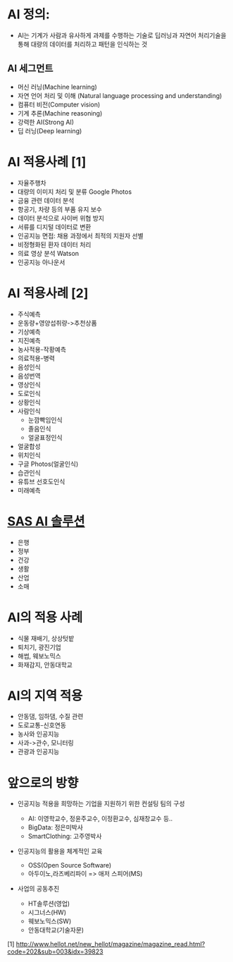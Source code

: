 # AI 정의: 
* AI는 기계가 사람과 유사하게 과제를 수행하는 기술로 딥러닝과 자연어 처리기술을 통해 대량의 데이터를 처리하고 패턴을 인식하는 것

## AI 세그먼트
* 머신 러닝(Machine learning)
* 자연 언어 처리 및 이해 (Natural language processing and understanding)
* 컴퓨터 비전(Computer vision)
* 기계 추론(Machine reasoning)
* 강력한 AI(Strong AI)
* 딥 러닝(Deep learning)

# AI 적용사례 [1]
* 자율주행차
* 대량의 이미지 처리 및 분류 Google Photos
* 금융 관련 데이터 분석
* 항공기, 차량 등의 부품 유지 보수
* 데이터 분석으로 사이버 위협 방지
* 서류를 디지털 데이터로 변환
* 인공지능 면접: 채용 과정에서 최적의 지원자 선별
* 비정형화된 환자 데이터 처리
* 의료 영상 분석 Watson
* 인공지능 아나운서

# AI 적용사례 [2]
* 주식예측
* 운동량+영양섭취량->추천상품
* 기상예측
* 지진예측
* 농사적용-작황예측
* 의료적용-병력
* 음성인식
* 음성번역
* 영상인식
* 도로인식
* 상황인식
* 사람인식
  - 눈깜빡임인식
  - 졸음인식
  - 얼굴표정인식
* 얼굴합성
* 위치인식
* 구글 Photos(얼굴인식)
* 습관인식
* 유튜브 선호도인식
* 미래예측

# [SAS AI 솔루션](https://www.sas.com/ko_kr/insights/analytics/what-is-artificial-intelligence.html)
* 은행
* 정부
* 건강
* 생활
* 산업
* 소매

# AI의 적용 사례
* 식물 재배기, 상상텃밭
* 퇴치기, 광진기업
* 해썹, 웨보노믹스
* 화재감지, 안동대학교

# AI의 지역 적용
* 안동댐, 임하댐, 수질 관련
* 도로교통-신호연동
* 농사와 인공지능
* 사과->관수, 모니터링
* 관광과 인공지능

# 앞으로의 방향
* 인공지능 적용을 희망하는 기업을 지원하기 위한 컨설팅 팀의 구성
  - AI: 이영학교수, 정윤주교수, 이정환교수, 심재창교수 등..
  - BigData: 정은미박사
  - SmartClothing: 고주영박사

* 인공지능의 활용을 체계적인 교육
  - OSS(Open Source Software)
  - 아두이노,라즈베리파이 => 애저 스피어(MS)
   
* 사업의 공동추진
  - HT솔루션(영업)
  - 시그너스(HW)
  - 웨보노믹스(SW)
  - 안동대학교(기술자문)
  
[1] http://www.hellot.net/new_hellot/magazine/magazine_read.html?code=202&sub=003&idx=39823
